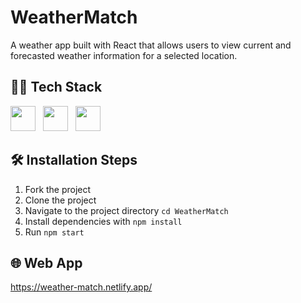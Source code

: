 # WeatherMatch 


A weather app built with React that allows users to view current and forecasted weather information for a selected location.

## 🧑‍💻 Tech Stack
<img src="https://cdn.jsdelivr.net/gh/devicons/devicon/icons/javascript/javascript-original.svg" width="40"/> &nbsp;   <img src="https://cdn.jsdelivr.net/gh/devicons/devicon/icons/react/react-original-wordmark.svg" width="40"/>  &nbsp;   <img src="https://cdn.jsdelivr.net/gh/devicons/devicon/icons/css3/css3-original-wordmark.svg" width="40"/>
      
## 🛠️ Installation Steps

1. Fork the project
2. Clone the project
3. Navigate to the project directory `cd WeatherMatch`
4. Install dependencies with `npm install`
5. Run `npm start`

## 🌐 Web App
https://weather-match.netlify.app/


         
          
